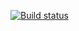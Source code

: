 [![Build status](https://ci.appveyor.com/api/projects/status/utnyner0yfr1bq85?svg=true)](https://ci.appveyor.com/project/UsaevaElina/patterns-task)
